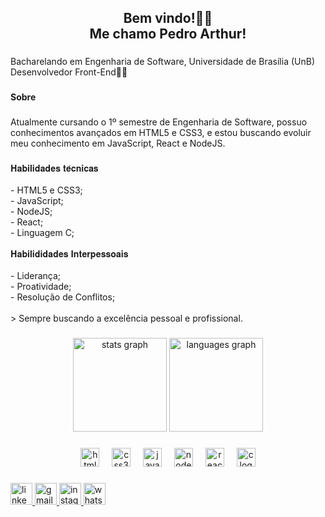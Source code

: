 <h2 align="center">Bem vindo!👋😉<br>Me chamo Pedro Arthur!</h2>

###

<p align="left"> Bacharelando em Engenharia de Software, Universidade de Brasília (UnB)<br>Desenvolvedor Front-End👨‍💻</p>

###

<h4 align="left">Sobre</h4>

###

<p align="left">Atualmente cursando o 1º semestre de Engenharia de Software, possuo conhecimentos avançados em HTML5 e CSS3, e estou buscando evoluir meu conhecimento em JavaScript, React e NodeJS.</p>

###

<p align="left">𝐇𝐚𝐛𝐢𝐥𝐢𝐝𝐚𝐝𝐞𝐬 𝐭𝐞́𝐜𝐧𝐢𝐜𝐚𝐬<br><br>- HTML5 e CSS3;<br>- JavaScript;<br>- NodeJS;<br>- React;<br>- Linguagem C;<br><br>𝐇𝐚𝐛𝐢𝐥𝐢𝐝𝐢𝐝𝐚𝐝𝐞𝐬 𝐈𝐧𝐭𝐞𝐫𝐩𝐞𝐬𝐬𝐨𝐚𝐢𝐬<br><br>- Liderança;<br>- Proatividade;<br>- Resolução de Conflitos;<br><br> > Sempre buscando a excelência pessoal e profissional.<br></p>

###

<div align="center">
  <img src="https://github-readme-stats.vercel.app/api?username=PArthur006&hide_title=false&hide_rank=false&show_icons=false&include_all_commits=false&count_private=true&disable_animations=false&theme=codeSTACKr&locale=pt-br&hide_border=false&custom_title=Estat%C3%ADsticas%20do%20meu%20GitHub" height="150" alt="stats graph"  />
  <img src="https://github-readme-stats.vercel.app/api/top-langs?username=PArthur006&locale=pt-br&hide_title=false&layout=compact&card_width=320&langs_count=6&theme=codeSTACKr&hide_border=false" height="150" alt="languages graph"  />
</div>

###

<div align="center">
  <img src="https://cdn.jsdelivr.net/gh/devicons/devicon/icons/html5/html5-plain.svg" height="30" alt="html5 logo"  />
  <img width="12" />
  <img src="https://cdn.jsdelivr.net/gh/devicons/devicon/icons/css3/css3-plain.svg" height="30" alt="css3 logo"  />
  <img width="12" />
  <img src="https://cdn.jsdelivr.net/gh/devicons/devicon/icons/javascript/javascript-original.svg" height="30" alt="javascript logo"  />
  <img width="12" />
  <img src="https://cdn.jsdelivr.net/gh/devicons/devicon/icons/nodejs/nodejs-original.svg" height="30" alt="nodejs logo"  />
  <img width="12" />
  <img src="https://cdn.jsdelivr.net/gh/devicons/devicon/icons/react/react-original.svg" height="30" alt="react logo"  />
  <img width="12" />
  <img src="https://cdn.jsdelivr.net/gh/devicons/devicon/icons/c/c-original.svg" height="30" alt="c logo"  />
</div>

###

<div align="left">
  <a href="https://www.linkedin.com/in/parthurrod06/" target="_blank">
    <img src="https://img.shields.io/static/v1?message=LinkedIn&logo=linkedin&label=&color=0077B5&logoColor=white&labelColor=&style=for-the-badge" height="35" alt="linkedin logo"  />
  </a>
  <a href="https://www.parthur.rodrigues06@gmail.com" target="_blank">
    <img src="https://img.shields.io/static/v1?message=Gmail&logo=gmail&label=&color=D14836&logoColor=white&labelColor=&style=for-the-badge" height="35" alt="gmail logo"  />
  </a>
  <a href="https://www.instagram.com/pedroarthurrod06/" target="_blank">
    <img src="https://img.shields.io/static/v1?message=Instagram&logo=instagram&label=&color=E4405F&logoColor=white&labelColor=&style=for-the-badge" height="35" alt="instagram logo"  />
  </a>
  <a href="https://api.whatsapp.com/send/?phone=5561991709506&text=Oi+Pedro%2C+vim+pelo+GitHub.&type=phone_number&app_absent=0" target="_blank">
    <img src="https://img.shields.io/static/v1?message=Whatsapp&logo=whatsapp&label=&color=25D366&logoColor=white&labelColor=&style=for-the-badge" height="35" alt="whatsapp logo"  />
  </a>
</div>

###
